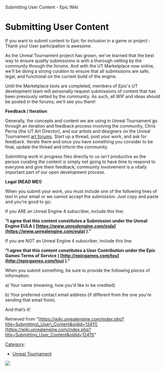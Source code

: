 Submitting User Content - Epic Wiki                    

Submitting User Content
=======================

If you want to submit content to Epic for inclusion in a game or project : Thank you! User participation is awesome.

  
As the Unreal Tournament project has grown, we've learned that the best way to ensure quality submissions is with a thorough vetting by the community through the forums. And with the UT Marketplace now online, we'll be doing a strong curation to ensure that all submissions are safe, legal, and functional on the current build of the engine.

  
Until the Marketplace tools are completed, members of Epic's UT development team will personally request submissions of content that has been previously vetted by the community. As such, all WIP and ideas should be posted in the forums; we'll see you there!

  
**Feedback / Iteration**

Generally, the concepts and content we are using in Unreal Tournament go through an iteration and feedback process involving the community, Chris Perna (the UT Art Director), and our artists and designers on the Unreal Tournament [art forums](http://forums.unrealtournament.com/forumdisplay.php?39-UT-Development-Art). Start up a thread, post your work, and ask for feedback. Iterate there and once you have something you consider to be final, update the thread and inform the community.

  
Submitting work in progress files directly to us isn't productive as the person curating the content is simply not going to have time to respond to everyone and give them feedback; community involvement is a vitally important part of our open development process.

  
**Legal (READ ME!)**

When you submit your work, you must include one of the following lines of text in your email or we cannot accept the submission. Just copy and paste and you're good to go:

  
If you ARE an Unreal Engine 4 subscriber, include this line:

**“I agree that this content constitutes a Submission under the Unreal Engine EULA ( [https://www.unrealengine.com/eula](https://www.unrealengine.com/eula) ).”**

If you are NOT an Unreal Engine 4 subscriber, include this line:

**“I agree that this content constitutes a User Contribution under the Epic Games Terms of Service ( [http://epicgames.com/tou](http://epicgames.com/tou) )."**

  
When you submit something, be sure to provide the following pieces of information:

  

  a) Your name (meaning, how you'd like to be credited)

  b) Your preferred contact email address (if different from the one you're sending that email from).

  
And that’s it!

Retrieved from "[https://wiki.unrealengine.com/index.php?title=Submitting\_User\_Content&oldid=12411](https://wiki.unrealengine.com/index.php?title=Submitting_User_Content&oldid=12411)"

[Category](/Special:Categories "Special:Categories"):

*   [Unreal Tournament](/Category:Unreal_Tournament "Category:Unreal Tournament")

  ![](https://tracking.unrealengine.com/track.png)